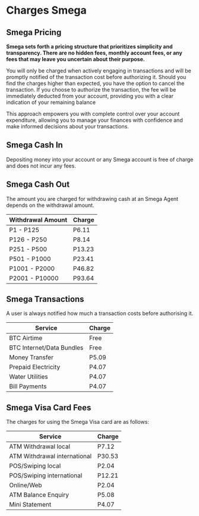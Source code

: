 # Charges Smega

## Smega Pricing

**Smega sets forth a pricing structure that prioritizes simplicity and transparency. There are no hidden fees, monthly account fees, or any fees that may leave you uncertain about their purpose.**

You will only be charged when actively engaging in transactions and will be promptly notified of the transaction cost before authorizing it. Should you find the charges higher than expected, you have the option to cancel the transaction. If you choose to authorize the transaction, the fee will be immediately deducted from your account, providing you with a clear indication of your remaining balance

This approach empowers you with complete control over your account expenditure, allowing you to manage your finances with confidence and make informed decisions about your transactions.

## Smega Cash In

Depositing money into your account or any Smega account is free of charge and does not incur any fees.

## Smega Cash Out

The amount you are charged for withdrawing cash at an Smega Agent depends on the withdrawal amount.

| Withdrawal Amount | Charge |
| --- | --- |
| P1 - P125 | P6.11 |
| P126 - P250 | P8.14 |
| P251 - P500 | P13.23 |
| P501 - P1000 | P23.41 |
| P1001 - P2000 | P46.82 |
| P2001 - P10000 | P93.64 |

## Smega Transactions

A user is always notified how much a transaction costs before authorising it.

| Service | Charge |
| --- | --- |
| BTC Airtime | Free |
| BTC Internet/Data Bundles | Free |
| Money Transfer | P5.09 |
| Prepaid Electricity | P4.07 |
| Water Utilities | P4.07 |
| Bill Payments | P4.07 |

## Smega Visa Card Fees

The charges for using the Smega Visa card are as follows:

| Service | Charge |
| --- | --- |
| ATM Withdrawal local | P7.12 |
| ATM Withdrawal international | P30.53 |
| POS/Swiping local | P2.04 |
| POS/Swiping international | P12.21 |
| Online/Web | P2.04 |
| ATM Balance Enquiry | P5.08 |
| Mini Statement | P4.07 |